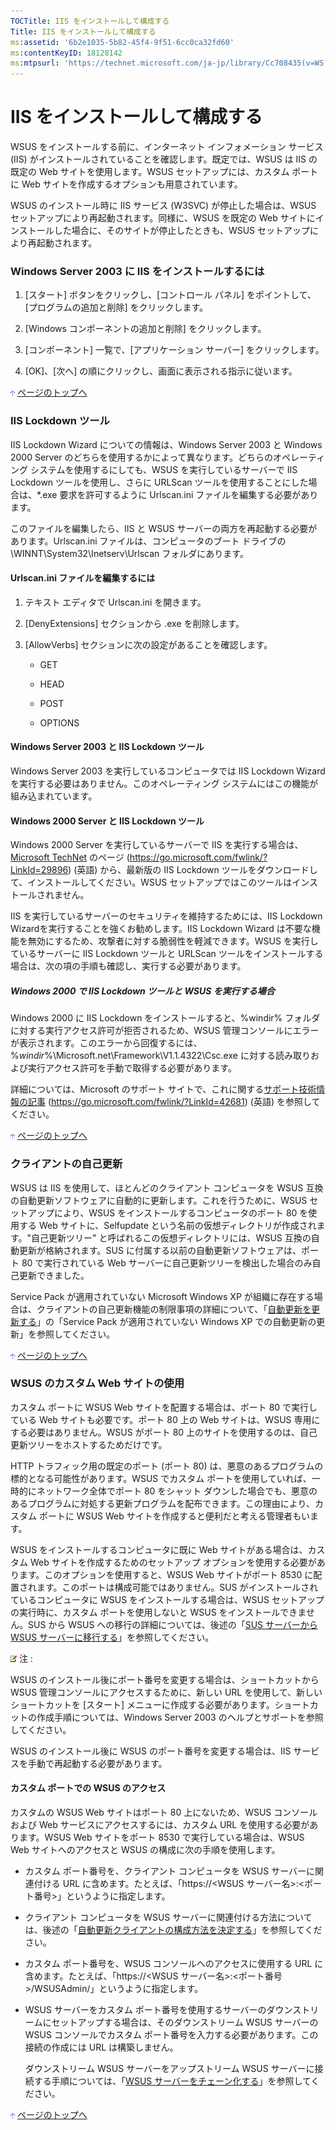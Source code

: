 ```yaml
---
TOCTitle: IIS をインストールして構成する
Title: IIS をインストールして構成する
ms:assetid: '6b2e1035-5b82-45f4-9f51-6cc0ca32fd60'
ms:contentKeyID: 18128142
ms:mtpsurl: 'https://technet.microsoft.com/ja-jp/library/Cc708435(v=WS.10)'
---
```


IIS をインストールして構成する
==============================

WSUS をインストールする前に、インターネット インフォメーション サービス (IIS) がインストールされていることを確認します。既定では、WSUS は IIS の既定の Web サイトを使用します。WSUS セットアップには、カスタム ポートに Web サイトを作成するオプションも用意されています。

WSUS のインストール時に IIS サービス (W3SVC) が停止した場合は、WSUS セットアップにより再起動されます。同様に、WSUS を既定の Web サイトにインストールした場合に、そのサイトが停止したときも、WSUS セットアップにより再起動されます。

### Windows Server 2003 に IIS をインストールするには

1.  \[スタート\] ボタンをクリックし、\[コントロール パネル\] をポイントして、\[プログラムの追加と削除\] をクリックします。

2.  \[Windows コンポーネントの追加と削除\] をクリックします。

3.  \[コンポーネント\] 一覧で、\[アプリケーション サーバー\] をクリックします。

4.  \[OK\]、\[次へ\] の順にクリックし、画面に表示される指示に従います。

![](images/Cc708435.arrow_px_up(ja-jp,WS.10).gif) [ページのトップへ](#ctl00_rs1_eb1_panel1)

### IIS Lockdown ツール

IIS Lockdown Wizard についての情報は、Windows Server 2003 と Windows 2000 Server のどちらを使用するかによって異なります。どちらのオペレーティング システムを使用するにしても、WSUS を実行しているサーバーで IIS Lockdown ツールを使用し、さらに URLScan ツールを使用することにした場合は、\*.exe 要求を許可するように Urlscan.ini ファイルを編集する必要があります。

このファイルを編集したら、IIS と WSUS サーバーの両方を再起動する必要があります。Urlscan.ini ファイルは、コンピュータのブート ドライブの \\WINNT\\System32\\Inetserv\\Urlscan フォルダにあります。

#### Urlscan.ini ファイルを編集するには

1.  テキスト エディタで Urlscan.ini を開きます。

2.  \[DenyExtensions\] セクションから .exe を削除します。

3.  \[AllowVerbs\] セクションに次の設定があることを確認します。

    -   GET

    -   HEAD

    -   POST

    -   OPTIONS

#### Windows Server 2003 と IIS Lockdown ツール

Windows Server 2003 を実行しているコンピュータでは IIS Lockdown Wizard を実行する必要はありません。このオペレーティング システムにはこの機能が組み込まれています。

#### Windows 2000 Server と IIS Lockdown ツール

Windows 2000 Server を実行しているサーバーで IIS を実行する場合は、[Microsoft TechNet](https://go.microsoft.com/fwlink/?linkid=29896) のページ (https://go.microsoft.com/fwlink/?LinkId=29896) (英語) から、最新版の IIS Lockdown ツールをダウンロードして、インストールしてください。WSUS セットアップではこのツールはインストールされません。

IIS を実行しているサーバーのセキュリティを維持するためには、IIS Lockdown Wizardを実行することを強くお勧めします。IIS Lockdown Wizard は不要な機能を無効にするため、攻撃者に対する脆弱性を軽減できます。WSUS を実行しているサーバーに IIS Lockdown ツールと URLScan ツールをインストールする場合は、次の項の手順も確認し、実行する必要があります。

##### Windows 2000 で IIS Lockdown ツールと WSUS を実行する場合

Windows 2000 に IIS Lockdown をインストールすると、%windir% フォルダに対する実行アクセス許可が拒否されるため、WSUS 管理コンソールにエラーが表示されます。このエラーから回復するには、%*windir*%\\Microsoft.net\\Framework\\V1.1.4322\\Csc.exe に対する読み取りおよび実行アクセス許可を手動で取得する必要があります。

詳細については、Microsoft のサポート サイトで、これに関する[サポート技術情報の記事](https://go.microsoft.com/fwlink/?linkid=42681) (https://go.microsoft.com/fwlink/?LinkId=42681) (英語) を参照してください。

![](images/Cc708435.arrow_px_up(ja-jp,WS.10).gif) [ページのトップへ](#ctl00_rs1_eb1_panel1)

### クライアントの自己更新

WSUS は IIS を使用して、ほとんどのクライアント コンピュータを WSUS 互換の自動更新ソフトウェアに自動的に更新します。これを行うために、WSUS セットアップにより、WSUS をインストールするコンピュータのポート 80 を使用する Web サイトに、Selfupdate という名前の仮想ディレクトリが作成されます。"自己更新ツリー" と呼ばれるこの仮想ディレクトリには、WSUS 互換の自動更新が格納されます。SUS に付属する以前の自動更新ソフトウェアは、ポート 80 で実行されている Web サーバーに自己更新ツリーを検出した場合のみ自己更新できました。

Service Pack が適用されていない Microsoft Windows XP が組織に存在する場合は、クライアントの自己更新機能の制限事項の詳細について、「[自動更新を更新する](https://www.microsoft.com/japan/technet/prodtechnol/windowsserver2003/library/wsus/wsusdeploymentguidetc/4de6a129-fbf1-41ef-b255-5510554713c5.mspx)」の「Service Pack が適用されていない Windows XP での自動更新の更新」を参照してください。

![](images/Cc708435.arrow_px_up(ja-jp,WS.10).gif) [ページのトップへ](#ctl00_rs1_eb1_panel1)

### WSUS のカスタム Web サイトの使用

カスタム ポートに WSUS Web サイトを配置する場合は、ポート 80 で実行している Web サイトも必要です。ポート 80 上の Web サイトは、WSUS 専用にする必要はありません。WSUS がポート 80 上のサイトを使用するのは、自己更新ツリーをホストするためだけです。

HTTP トラフィック用の既定のポート (ポート 80) は、悪意のあるプログラムの標的となる可能性があります。WSUS でカスタム ポートを使用していれば、一時的にネットワーク全体でポート 80 をシャット ダウンした場合でも、悪意のあるプログラムに対処する更新プログラムを配布できます。この理由により、カスタム ポートに WSUS Web サイトを作成すると便利だと考える管理者もいます。

WSUS をインストールするコンピュータに既に Web サイトがある場合は、カスタム Web サイトを作成するためのセットアップ オプションを使用する必要があります。このオプションを使用すると、WSUS Web サイトがポート 8530 に配置されます。このポートは構成可能ではありません。SUS がインストールされているコンピュータに WSUS をインストールする場合は、WSUS セットアップの実行時に、カスタム ポートを使用しないと WSUS をインストールできません。SUS から WSUS への移行の詳細については、後述の「[SUS サーバーから WSUS サーバーに移行する](https://www.microsoft.com/japan/technet/prodtechnol/windowsserver2003/library/wsus/wsusdeploymentguidetc/5017f775-c9b1-4b33-879f-a14056c6a01c.mspx)」を参照してください。

![](images/Cc708435.note(ja-jp,WS.10).gif) 注 :

WSUS のインストール後にポート番号を変更する場合は、ショートカットから WSUS 管理コンソールにアクセスするために、新しい URL を使用して、新しいショートカットを \[スタート\] メニューに作成する必要があります。ショートカットの作成手順については、Windows Server 2003 のヘルプとサポートを参照してください。

WSUS のインストール後に WSUS のポート番号を変更する場合は、IIS サービスを手動で再起動する必要があります。

#### カスタム ポートでの WSUS のアクセス

カスタムの WSUS Web サイトはポート 80 上にないため、WSUS コンソールおよび Web サービスにアクセスするには、カスタム URL を使用する必要があります。WSUS Web サイトをポート 8530 で実行している場合は、WSUS Web サイトへのアクセスと WSUS の構成に次の手順を使用します。

-   カスタム ポート番号を、クライアント コンピュータを WSUS サーバーに関連付ける URL に含めます。たとえば、「https://&lt;WSUS サーバー名&gt;:&lt;ポート番号&gt;」というように指定します。

-   クライアント コンピュータを WSUS サーバーに関連付ける方法については、後述の「[自動更新クライアントの構成方法を決定する](https://www.microsoft.com/japan/technet/prodtechnol/windowsserver2003/library/wsus/wsusdeploymentguidetc/8b786951-a481-49a6-a0e6-69189e58f2ab.mspx)」を参照してください。

-   カスタム ポート番号を、WSUS コンソールへのアクセスに使用する URL に含めます。たとえば、「https://&lt;WSUS サーバー名&gt;:&lt;ポート番号&gt;/WSUSAdmin/」というように指定します。

-   WSUS サーバーをカスタム ポート番号を使用するサーバーのダウンストリームにセットアップする場合は、そのダウンストリーム WSUS サーバーの WSUS コンソールでカスタム ポート番号を入力する必要があります。この接続の作成には URL は構築しません。

    ダウンストリーム WSUS サーバーをアップストリーム WSUS サーバーに接続する手順については、「[WSUS サーバーをチェーン化する](https://www.microsoft.com/japan/technet/prodtechnol/windowsserver2003/library/wsus/wsusdeploymentguidetc/ccf5da8c-62c3-4dfd-a5a4-b4da50f0b2ff.mspx)」を参照してください。

![](images/Cc708435.arrow_px_up(ja-jp,WS.10).gif) [ページのトップへ](#ctl00_rs1_eb1_panel1)
